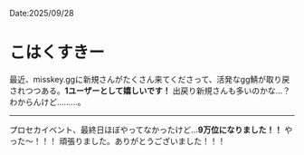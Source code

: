 Date:2025/09/28
# こはくすきー

最近、misskey.ggに新規さんがたくさん来てくださって、活発なgg鯖が取り戻されつつある。**1ユーザーとして嬉しいです！**
出戻り新規さんも多いのかな…？わからんけど………。

---

プロセカイベント、最終日ほぼやってなかったけど…**9万位になりました！！**
やった〜！！！
頑張りました。ありがとうございました！！！
